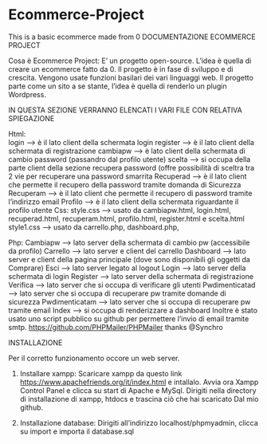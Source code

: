 # Ecommerce-Project
This is a basic ecommerce made from 0
DOCUMENTAZIONE ECOMMERCE PROJECT

Cosa è Ecommerce Project: 
			E’ un progetto open-source. L’idea è quella di creare un ecommerce fatto da 0.
			Il progetto è in fase di sviluppo e di crescita. Vengono usate funzioni basilari dei vari 
			linguaggi web.
			Il progetto parte come un sito a se stante, l’idea è quella di renderlo un plugin
      Wordpress.


IN QUESTA SEZIONE VERRANNO ELENCATI I VARI FILE CON RELATIVA SPIEGAZIONE

Html:	
	login -->  è il lato client della schermata login
	register --> è il lato client della schermata di registrazione
	cambiapw --> è lato client della schermata di cambio password (passandro dal profilo utente)
	scelta --> si occupa della parte client della sezione recupera password (offre possibilità di sceltra tra 
		   2 vie per recuperare una password smarrita
	Recuperad --> è il lato client  che permette il recupero della password tramite domanda di
      Sicurezza
	Recuperam --> è il lato client che permette il recupero di password tramite l’indirizzo email
	Profilo --> è il lato client della schermata riguardante il profilo utente
Css:
	style.css --> usato da cambiapw.html, login.html, recuperad.html, recuperam.html, profilo.html,
        register.html e scelta.html
	style1.css --> usato da carrello.php, dashboard.php, 




Php: 
	Cambiapw  --> lato server della schermata di cambio pw (accessibile da profilo)
	Carrello --> lato server e client del carrello 
	Dashboard --> lato server e client della pagina principale (dove sono disponibili gli oggetti da
           Comprare)
	Esci --> lato server legato al logout 
	Login --> lato server della schermata di login
	Register --> lato server della schermata di registrazione
	Verifica --> lato server che si occupa di verificare gli utenti
	Pwdimenticatad --> lato server che si occupa di recuperare pw tramite domande di sicurezza
	Pwdimenticatam --> lato server che si occupa di recuperare pw tramite email
	Index --> si occupa di renderizzare a dashboard
Inoltre è stato usato uno script pubblico su github per permettere l’invio di email tramite smtp.
  https://github.com/PHPMailer/PHPMailer     thanks @Synchro

INSTALLAZIONE
	 
Per il corretto funzionamento occore un web server.

1. Installare xampp:
  	Scaricare xampp da questo link https://www.apachefriends.org/it/index.html  e intallalo.
	Avvia ora Xampp Control Panel e clicca su start di Apache e MySql.
	Dirigiti nella directory di installazione di xampp, htdocs e trascina ciò che hai scaricato
	Dal mio github.

2. Installazione database:
Dirigiti all’indirizzo localhost/phpmyadmin, clicca su import e importa il database.sql



	

